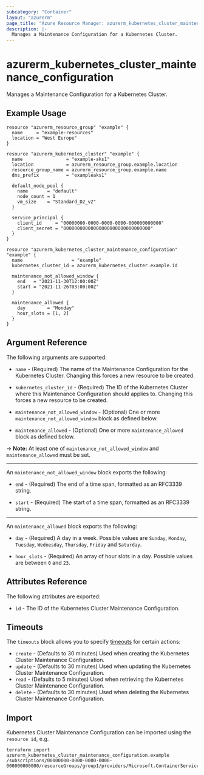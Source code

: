 ```yaml
---
subcategory: "Container"
layout: "azurerm"
page_title: "Azure Resource Manager: azurerm_kubernetes_cluster_maintenance_configuration"
description: |-
  Manages a Maintenance Configuration for a Kubernetes Cluster.
---
```


# azurerm_kubernetes_cluster_maintenance_configuration

Manages a Maintenance Configuration for a Kubernetes Cluster.

## Example Usage

```hcl
resource "azurerm_resource_group" "example" {
  name     = "example-resources"
  location = "West Europe"
}

resource "azurerm_kubernetes_cluster" "example" {
  name                = "example-aks1"
  location            = azurerm_resource_group.example.location
  resource_group_name = azurerm_resource_group.example.name
  dns_prefix          = "exampleaks1"

  default_node_pool {
    name       = "default"
    node_count = 1
    vm_size    = "Standard_D2_v2"
  }

  service_principal {
    client_id     = "00000000-0000-0000-0000-000000000000"
    client_secret = "00000000000000000000000000000000"
  }
}

resource "azurerm_kubernetes_cluster_maintenance_configuration" "example" {
  name                  = "example"
  kubernetes_cluster_id = azurerm_kubernetes_cluster.example.id

  maintenance_not_allowed_window {
    end   = "2021-11-30T12:00:00Z"
    start = "2021-11-26T03:00:00Z"
  }

  maintenance_allowed {
    day        = "Monday"
    hour_slots = [1, 2]
  }
}
```

## Argument Reference

The following arguments are supported:

* `name` - (Required) The name of the Maintenance Configuration for the Kubernetes Cluster. Changing this forces a new resource to be created.

* `kubernetes_cluster_id` - (Required) The ID of the Kubernetes Cluster where this Maintenance Configuration should applies to. Changing this forces a new resource to be created.

* `maintenance_not_allowed_window` - (Optional) One or more `maintenance_not_allowed_window` block as defined below.

* `maintenance_allowed` - (Optional) One or more `maintenance_allowed` block as defined below.

-> **Note:** At least one of `maintenance_not_allowed_window` and `maintenance_allowed` must be set.

---

An `maintenance_not_allowed_window` block exports the following:

* `end` - (Required) The end of a time span, formatted as an RFC3339 string.

* `start` - (Required) The start of a time span, formatted as an RFC3339 string.

---

An `maintenance_allowed` block exports the following:

* `day` - (Required) A day in a week. Possible values are `Sunday`, `Monday`, `Tuesday`, `Wednesday`, `Thursday`, `Friday` and `Saturday`.

* `hour_slots` - (Required) An array of hour slots in a day. Possible values are between `0` and `23`.

## Attributes Reference

The following attributes are exported:

* `id` - The ID of the Kubernetes Cluster Maintenance Configuration.

## Timeouts

The `timeouts` block allows you to specify [timeouts](https://www.terraform.io/docs/configuration/resources.html#timeouts) for certain actions:

* `create` - (Defaults to 30 minutes) Used when creating the Kubernetes Cluster Maintenance Configuration.
* `update` - (Defaults to 30 minutes) Used when updating the Kubernetes Cluster Maintenance Configuration.
* `read` - (Defaults to 5 minutes) Used when retrieving the Kubernetes Cluster Maintenance Configuration.
* `delete` - (Defaults to 30 minutes) Used when deleting the Kubernetes Cluster Maintenance Configuration.

## Import

Kubernetes Cluster Maintenance Configuration can be imported using the `resource id`, e.g.

```shell
terraform import azurerm_kubernetes_cluster_maintenance_configuration.example /subscriptions/00000000-0000-0000-0000-000000000000/resourceGroups/group1/providers/Microsoft.ContainerService/managedClusters/cluster1/maintenanceConfigurations/config1
```
